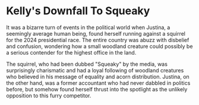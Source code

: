 # Kelly's Downfall To Squeaky

It was a bizarre turn of events in the political world when Justina, a seemingly average human being, found herself running against a squirrel for the 2024 presidential race. The entire country was abuzz with disbelief and confusion, wondering how a small woodland creature could possibly be a serious contender for the highest office in the land.

The squirrel, who had been dubbed "Squeaky" by the media, was surprisingly charismatic and had a loyal following of woodland creatures who believed in his message of equality and acorn distribution. Justina, on the other hand, was a former accountant who had never dabbled in politics before, but somehow found herself thrust into the spotlight as the unlikely opposition to this furry competitor.

